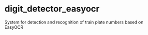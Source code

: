 # digit_detector_easyocr
System for detection and recognition of train plate numbers based on EasyOCR
